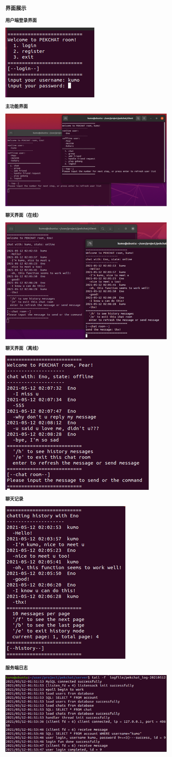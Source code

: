 ### 界面展示

**用户端登录界面**

![image-20210512015653064](pic/login.png)

**主功能界面**

![image-20210512020236373](pic/main.png)

**聊天界面（在线）**

![image-20210512020703975](pic/chat_online.png)

**聊天界面（离线）**

![image-20210512020855429](pic/chat_offline.png)

**聊天记录**

![image-20210512160710924](pic/history.png)

**服务端日志**

![image-20210512015431196](pic/log.png)